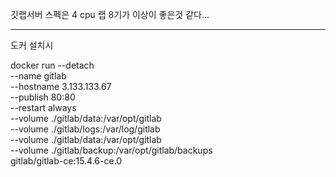 
깃랩서버 스펙은
4 cpu 랩 8기가 이상이 좋은것 같다...

--------------------------
도커 설치시

docker run --detach \
--name gitlab \
--hostname 3.133.133.67 \
--publish 80:80 \
--restart always \
--volume ./gitlab/data:/var/opt/gitlab \
--volume ./gitlab/logs:/var/log/gitlab \
--volume ./gitlab/data:/var/opt/gitlab \
--volume ./gitlab/backup:/var/opt/gitlab/backups \
gitlab/gitlab-ce:15.4.6-ce.0